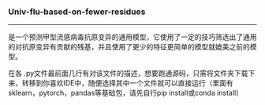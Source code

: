 ### Univ-flu-based-on-fewer-residues
---
是一个预测甲型流感病毒抗原变异的通用模型，它使用了一定的技巧筛选出了通用的对抗原变异有贡献的残基，并且使用了更少的特征更简单的模型就媲美之前的模型。

在各 .py文件最前面几行有对该文件的描述，想要跑通源码，只需将文件夹下载下来，转移到你喜欢IDE中，随便选择其中一个文件就可以直接运行（里面有sklearn，pytorch，pandas等基础包，请先自行pip install或conda install）

